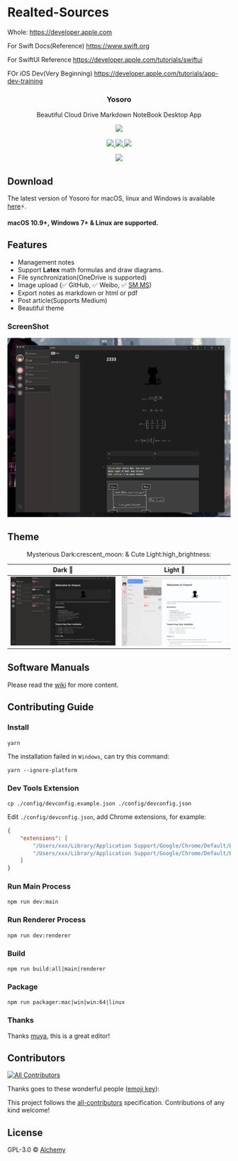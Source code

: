 # Realted-Sources

Whole: https://developer.apple.com

For Swift Docs(Reference)
https://www.swift.org

For SwiftUI Reference
https://developer.apple.com/tutorials/swiftui

FOr iOS Dev(Very Beginning)
https://developer.apple.com/tutorials/app-dev-training


<p align="center">
  <h3 align="center">Yosoro</h3>
  <p align="center">Beautiful Cloud Drive Markdown NoteBook Desktop App</p>
  <p align="center">
    <img src="https://img.shields.io/badge/platform-masOS%20%7C%20Linux%20%7C%20Windows-lightgrey.svg?style=flat-square" />
  </p>
  <p align="center">
    <a target="__blank" href="https://github.com/IceEnd/Yosoro/releases">
      <img src="https://img.shields.io/github/release/iceend/yosoro.svg?style=flat-square" />
    </a>
    <a target="__blank" href="https://travis-ci.org/IceEnd/Yosoro">
      <img src="https://img.shields.io/travis/IceEnd/Yosoro.svg?style=flat-square">
    </a>
    <a target="__blank" href="https://github.com/IceEnd/Yosoro/blob/master/LICENSE">
      <img src="https://img.shields.io/github/license/IceEnd/Yosoro.svg?style=flat-square" />
    </a>
  </p>
  <p align="center">
    <a target="__blank" href="https://github.com/IceEnd/Yosoro/releases">
      <img src="https://img.shields.io/github/downloads/IceEnd/Yosoro/total.svg?style=flat-square">
    </a>
  </p>
</p>

## Download

The latest version of Yosoro for macOS, linux and Windows is available [here](https://github.com/IceEnd/Yosoro/releases):zap:.

**macOS 10.9+, Windows 7+ & Linux are supported.**

## Features

- Management notes
- Support **Latex** math formulas and draw diagrams.
- File synchronization(OneDrive is supported)
- Image upload (:white_check_mark: GitHub, :white_check_mark: Weibo, :white_check_mark: [SM.MS](https://sm.ms))
- Export notes as markdown or html or pdf
- Post article(Supports Medium)
- Beautiful theme

### ScreenShot

![](https://raw.githubusercontent.com/IceEnd/Yosoro-Img/img/yosoro/20190629193507-image.png)

## Theme

<p align="center">Mysterious Dark:crescent_moon: & Cute Light:high_brightness:</p>

| Dark :crescent_moon:| Light :high_brightness: |
|:-------:|:-----:|
| ![](https://raw.githubusercontent.com/IceEnd/Yosoro-Img/img/yosoro/20190629190549-image.png) | ![](https://raw.githubusercontent.com/IceEnd/Yosoro-Img/img/yosoro/20190629190325-image.png) |

## Software Manuals

Please read the [wiki](https://github.com/IceEnd/Yosoro/wiki) for more content.


## Contributing Guide

### Install

```shell
yarn
```

The installation failed in `Windows`, can try this command:

```shell
yarn --ignore-platform
```

### Dev Tools Extension

```shell
cp ./config/devconfig.example.json ./config/devconfig.json
```

Edit `./config/devconfig.json`, add Chrome extensions, for example:

```json
{
    "extensions": [
        "/Users/xxx/Library/Application Support/Google/Chrome/Default/Extensions/lmhkpmbekcpmknklioeibfkpmmfibljd/2.15.3_0",
        "/Users/xxx/Library/Application Support/Google/Chrome/Default/Extensions/fmkadmapgofadopljbjfkapdkoienihi/3.4.0_0"
    ]
}
```

### Run Main Process

```shell
npm run dev:main
```

### Run Renderer Process

```shell
npm run dev:renderer
```

### Build

```shell
npm run build:all|main|renderer
```

### Package

```
npm run packager:mac|win|win:64|linux
```

### Thanks

Thanks [muya](https://github.com/marktext/marktext), this is a great editor!

## Contributors

[![All Contributors](https://img.shields.io/badge/all_contributors-5-orange.svg?style=flat-square)](#contributors)

Thanks goes to these wonderful people ([emoji key](https://github.com/kentcdodds/all-contributors#emoji-key)):


This project follows the [all-contributors](https://github.com/kentcdodds/all-contributors) specification. Contributions of any kind welcome!

## License

GPL-3.0 © [Alchemy](./LICENSE)
